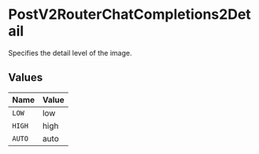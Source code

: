 # PostV2RouterChatCompletions2Detail

Specifies the detail level of the image.


## Values

| Name   | Value  |
| ------ | ------ |
| `LOW`  | low    |
| `HIGH` | high   |
| `AUTO` | auto   |